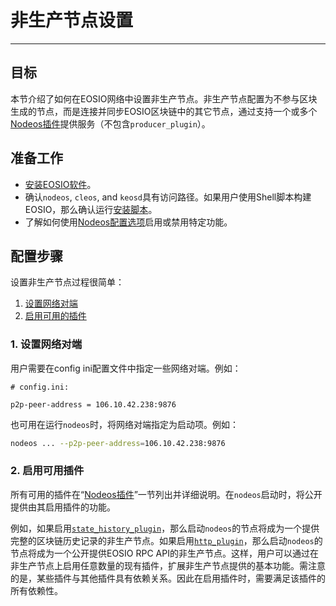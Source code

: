 # 非生产节点设置
---

## 目标

本节介绍了如何在EOSIO网络中设置非生产节点。非生产节点配置为不参与区块生成的节点，而是连接并同步EOSIO区块链中的其它节点，通过支持一个或多个[Nodeos插件](../../03_plugins/index.md)提供服务（不包含`producer_plugin`）。

## 准备工作

* [安装EOSIO软件](../../../00_install/index.md)。
* 确认`nodeos`, `cleos`, and `keosd`具有访问路径。如果用户使用Shell脚本构建EOSIO，那么确认运行[安装脚本](../../../00_install/01_build-from-source/01_shell-scripts/03_install-eosio-binaries.md)。
* 了解如何使用[Nodeos配置选项](../../02_usage/00_nodeos-options.md)启用或禁用特定功能。

## 配置步骤

设置非生产节点过程很简单：

1. [设置网络对端](#1-set-peers)
2. [启用可用的插件](#2-enable-one-or-more-available-plugins)

<span id="1-set-peers"></span>
### 1. 设置网络对端

用户需要在config ini配置文件中指定一些网络对端。例如：

```console
# config.ini:

p2p-peer-address = 106.10.42.238:9876
```

也可用在运行`nodeos`时，将网络对端指定为启动项。例如：


```sh
nodeos ... --p2p-peer-address=106.10.42.238:9876
```

<span id="2-enable-one-or-more-available-plugins"></span>
### 2. 启用可用插件

所有可用的插件在“[Nodeos插件](../../03_plugins/index.md)”一节列出并详细说明。在`nodeos`启动时，将公开提供由其启用插件的功能。

例如，如果启用[`state_history_plugin`](../../03_plugins/state_history_plugin/index.md)，那么启动`nodeos`的节点将成为一个提供完整的区块链历史记录的非生产节点。如果启用[`http_plugin`](../../03_plugins/http_plugin/index.md)，那么启动`nodeos`的节点将成为一个公开提供EOSIO RPC API的非生产节点。这样，用户可以通过在非生产节点上启用任意数量的现有插件，扩展非生产节点提供的基本功能。需注意的是，某些插件与其他插件具有依赖关系。因此在启用插件时，需要满足该插件的所有依赖性。
